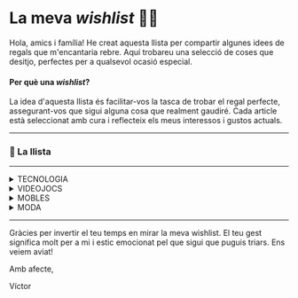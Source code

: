 # La meva *wishlist* 📝🎁
Hola, amics i família!
He creat aquesta llista per compartir algunes idees de regals que m'encantaria rebre. Aquí trobareu una selecció de coses que desitjo, perfectes per a qualsevol ocasió especial.

#### Per què una *wishlist*?
La idea d'aquesta llista és facilitar-vos la tasca de trobar el regal perfecte, assegurant-vos que sigui alguna cosa que realment gaudiré. Cada article està seleccionat amb cura i reflecteix els meus interessos i gustos actuals.

---

### 📝 La llista

---

<details><summary>
TECNOLOGIA

</summary>

- [Apple iPhone 15 Pro MAX (1TB - Titanio Negro)](https://amzn.eu/d/00GkECEh) (mòbil)
- [Apple AirPods Pro (2.ª generación) con Estuche de Carga MagSafe (USB‑C)](https://amzn.eu/d/51HVK3K) (auriculars)
- [Apple Watch SE (2.ª generación) con Caja Medianoche de 44mm y Correa Medianoche - Talla S/M](https://amzn.eu/d/05jlS4U0) (rellotge)
- [Hercules DJLearning Kit MK2](https://shop.hercules.com/es_es/djlearning-kit-mk2-eu.html) (kit DJ: altaveus, cascos i taula de mescles)
- [Disc dur SSD NVMe d'1TB](https://amzn.eu/d/0BPHl9y) i [carcassa adaptador](https://amzn.eu/d/eQ27LQr) (disc dur extern)
- [Raspberry Pi 5 (8GB)](https://amzn.eu/d/9DNj8M0), [caixa amb ventilador](https://amzn.eu/d/gEvJyKs) i [microSD de 32GB](https://amzn.eu/d/9wPiQfE) (mini pc per fer experiments)
- [Lámpara LED de monitor](https://amzn.eu/d/e9ljRhb)

</details>
<details><summary>
VIDEOJOCS

</summary>

- [Steam Deck](https://store.steampowered.com/steamdeck) (OLED d'1TB)
  - [Estació d'acoblament per l'Steam Deck](https://amzn.eu/d/dAy0haW) (dock - ivoler 6-en-1)
- [Baldur's Gate 3](https://eu.merch.larian.com/en/products/baldur-s-gate-3-deluxe-edition) (edició física - PC)
- [Sifu](https://www.game.es/VIDEOJUEGOS/LUCHA/PLAYSTATION-5/SIFU-VENGEANCE-EDITION/199130) (edició física - PS5)
- [Rise of the Rōnin](https://www.game.es/rise-of-the-ronin-playstation-5-226464) (PS5)
- [Stellar Blade](https://www.game.es/stellar-blade-playstation-5-227662) (PS5)
- [ELDEN RING Shadow of the Erdtree Edition](https://www.game.es/VIDEOJUEGOS/ROL/PLAYSTATION-5/ELDEN-RING-SHADOW-OF-THE-ERDTREE-EDITION/227845) (PS5)
- [Stray](https://store.steampowered.com/app/1332010/Stray/) (joc base - Steam)
- [Summer Trip Cruise](https://store.steampowered.com/app/2103480/Summer_Trip_Cruise/) (joc base - Steam)
- [Papers, Please](https://store.steampowered.com/app/239030/Papers_Please/) (joc base - Steam)
- [Ultros](https://store.steampowered.com/app/2386310/Ultros/) (joc base - Steam)
- [Thronefall](https://store.steampowered.com/app/2239150/Thronefall/) (joc base - Steam)
- [Loddlenaut](https://store.steampowered.com/app/1644940/Loddlenaut/) (joc base - Steam)
- [NEEDY GIRL OVERDOSE](https://store.steampowered.com/app/1451940/NEEDY_GIRL_OVERDOSE/) (joc base - Steam)
- [People Playground](https://store.steampowered.com/app/1118200/People_Playground/) (joc base - Steam)
- [Night in the Woods](https://store.steampowered.com/app/481510/Night_in_the_Woods/) (joc base - Steam)
- [Garry's Mod](https://store.steampowered.com/app/4000/Garrys_Mod/) (joc base - Steam)
- [The Beginner's Guide](https://store.steampowered.com/app/303210/The_Beginners_Guide/) (joc base - Steam)
- [Project Zomboid](https://store.steampowered.com/app/108600/Project_Zomboid/) (joc base - Steam)
- [Rusty Lake Bundle](https://store.steampowered.com/bundle/3669/Rusty_Lake_Bundle/) (8 jocs base - Steam)
- [RimWorld](https://store.steampowered.com/app/294100/RimWorld/) (joc base - Steam)
  - [RimWorld: Royalty](https://store.steampowered.com/app/1149640/RimWorld__Royalty/) (DLC - Steam)
  - [RimWorld: Ideology](https://store.steampowered.com/app/1392840/RimWorld__Ideology/) (DLC - Steam)
  - [RimWorld: Biotech](https://store.steampowered.com/app/1826140/RimWorld__Biotech/) (DLC - Steam)
  - [RimWorld: Anomaly](https://store.steampowered.com/app/2380740/RimWorld__Anomaly/) (DLC - Steam)

</details>
<details><summary>
MOBLES

</summary>

- [Escriptori elèctric regulable](https://amzn.eu/d/8vwDxCn)
- [Cadira ergonòmica de malla](https://amzn.eu/d/axtGxYp)
- [Lámpara LED d'escriptori / tauleta de nit](https://amzn.eu/d/0VrIppv)
- [Mini nevera amb mirall](https://amzn.eu/d/gZBcfhw)

</details>
<details><summary>
MODA

</summary>

- [Dessuadora Quinto X Soul King](https://quintoclothing.com/tienda/sudadera-quinto-x-soul-king)
- [Samarreta Quinto X Afro](https://quintoclothing.com/tienda/camiseta-quinto-x-afro)
- [Samarreta Quinto X Diable inlove](https://quintoclothing.com/tienda/camiseta-quinto-x-diable-inlove)
- [Samarreta Quinto X Doffy](https://quintoclothing.com/tienda/camiseta-quinto-x-doffy)
- [Barret Cross Guild (QuintoClothing)](https://quintoclothing.com/tienda/gorro-cross-guild)
- [Barret Donquixote (QuintoClothing)](https://quintoclothing.com/tienda/gorro-donquixote)
- [Gorra Nakama (QuintoClothing)](https://quintoclothing.com/tienda/gorra-nakama-quinto-clothing)
- Bambas
- Sunnies

</details>

---

Gràcies per invertir el teu temps en mirar la meva wishlist. El teu gest significa molt per a mi i estic emocionat pel que sigui que puguis triars. Ens veiem aviat!

Amb afecte,

Víctor
